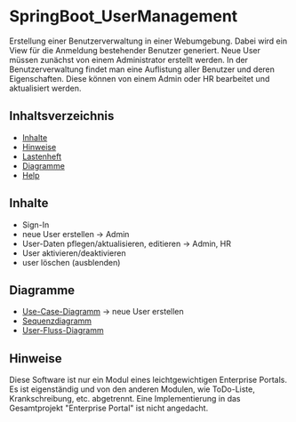# SpringBoot_UserManagement
Erstellung einer Benutzerverwaltung in einer Webumgebung.
Dabei wird ein View für die Anmeldung bestehender Benutzer generiert.
Neue User müssen zunächst von einem Administrator erstellt werden.
In der Benutzerverwaltung findet man eine Auflistung aller Benutzer und deren Eigenschaften. Diese können von einem Admin oder HR bearbeitet und aktualisiert werden.

## Inhaltsverzeichnis

- [Inhalte](#Inhalte)
- [Hinweise](#Hinweise)
- [Lastenheft](Lastenheft.doc)
- [Diagramme](#Diagramme)
- [Help](auth/HELP.md)

## Inhalte
- Sign-In
- neue User erstellen -> Admin
- User-Daten pflegen/aktualisieren, editieren -> Admin, HR
- User aktivieren/deaktivieren
- user löschen (ausblenden)


## Diagramme
- [Use-Case-Diagramm](Diagramme/Overview.uxf) -> neue User erstellen
- [Sequenzdiagramm](Diagramme/Sequenzdiagramm.drawio)
- [User-Fluss-Diagramm](Diagramme/Userflowchart)


## Hinweise

Diese Software ist nur ein Modul eines leichtgewichtigen Enterprise Portals.
Es ist eigenständig und von den anderen Modulen, wie ToDo-Liste, Krankschreibung, etc. abgetrennt.
Eine Implementierung in das Gesamtprojekt "Enterprise Portal" ist nicht angedacht.
